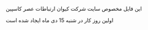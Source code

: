 این فایل مخصوص سایت شرکت کیوان ارتباطات عصر کاسپین 
<br/>
<p>
اولین روز کار در شنبه 15 دی ماه ایجاد شده است
</p>